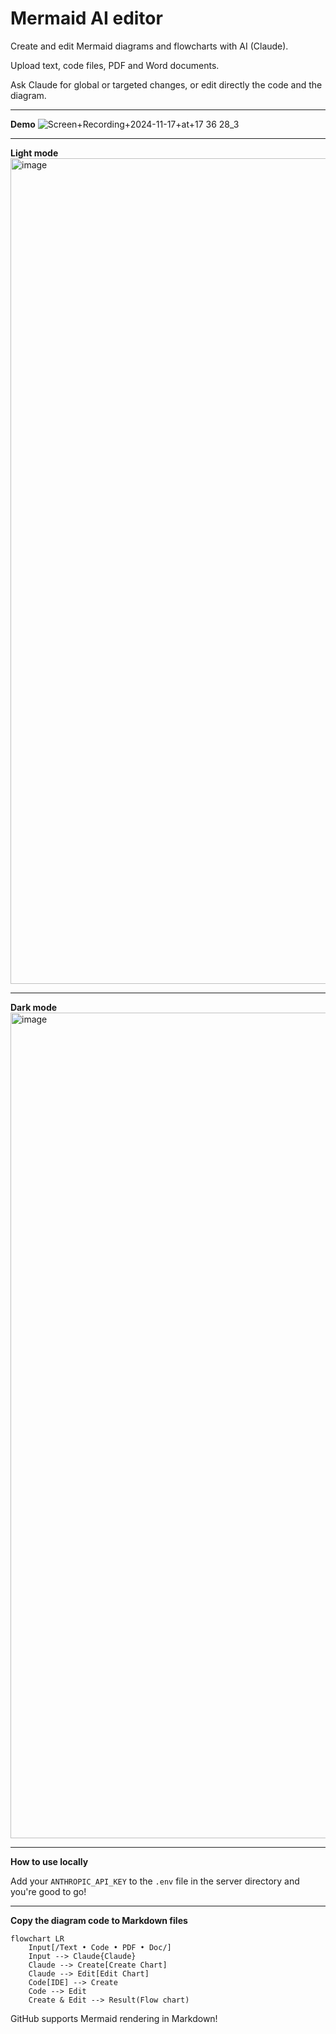 # Mermaid AI editor

Create and edit Mermaid diagrams and flowcharts with AI (Claude).

Upload text, code files, PDF and Word documents.

Ask Claude for global or targeted changes, or edit directly the code and the diagram.

---
**Demo**
![Screen+Recording+2024-11-17+at+17 36 28_3](https://github.com/user-attachments/assets/672c25a7-5467-40e7-b918-ce6be134287d)

---
**Light mode**
<img width="1321" alt="image" src="https://github.com/user-attachments/assets/7694c150-99a1-4e32-a17b-e156b1034562">

---
**Dark mode**
<img width="1321" alt="image" src="https://github.com/user-attachments/assets/13539bff-5f43-410a-80d2-1bf43f51f97d">

---

**How to use locally**

Add your `ANTHROPIC_API_KEY` to the `.env` file in the server directory and you're good to go!

---

**Copy the diagram code to Markdown files**

```mermaid
flowchart LR
    Input[/Text • Code • PDF • Doc/]
    Input --> Claude{Claude}
    Claude --> Create[Create Chart]
    Claude --> Edit[Edit Chart]
    Code[IDE] --> Create
    Code --> Edit
    Create & Edit --> Result(Flow chart)
```

GitHub supports Mermaid rendering in Markdown!

